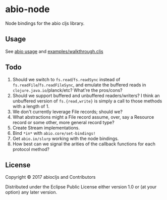 # abio-node

Node bindings for the abio cljs library.

## Usage

See [abio usage](https://github.com/abiocljs/abio#usage) and [examples/walkthrough.cljs](examples/walkthrough.cljs)

## Todo
1. Should we switch to `fs.read`/`fs.readSync` instead of `fs.readFile`/`fs.readFileSync`, and
   emulate the buffered reads in `clojure.java.io`/planck/etc? What're the pros/cons?
2. Should we support buffered and unbuffered readers/writers? I think an unbuffered version of
   `fs.{read,write}` is simply a call to those methods with a length of 1.
3. We don't currently leverage File records; should we?
4. What abstractions might a File record assume, over, say a Resource record or some other, more
   general record type?
5. Create Stream implementations.
6. Bind `*in*` with `abio.core/set-bindings!`
7. Get `abio.io/slurp` working with the node bindings.
8. How best can we signal the arities of the callback functions for each protocol method?

## License

Copyright © 2017 abiocljs and Contributors

Distributed under the Eclipse Public License either version 1.0 or (at your
option) any later version.

